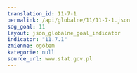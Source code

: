 ```yaml
---
translation_id: 11-7-1
permalink: /api/globalne/11/11-7-1.json
sdg_goal: 11
layout: json_globalne_goal_indicator
indicator: "11.7.1"
zmienne: ogółem
kategorie: null
source_url: www.stat.gov.pl
---
```

